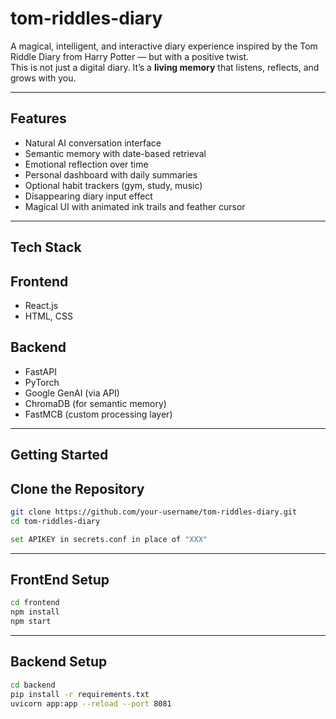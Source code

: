 # tom-riddles-diary

A magical, intelligent, and interactive diary experience inspired by the Tom Riddle Diary from Harry Potter — but with a positive twist.  
This is not just a digital diary. It’s a **living memory** that listens, reflects, and grows with you.

---

## Features

- Natural AI conversation interface
- Semantic memory with date-based retrieval
- Emotional reflection over time
- Personal dashboard with daily summaries
- Optional habit trackers (gym, study, music)
- Disappearing diary input effect
- Magical UI with animated ink trails and feather cursor

---

## Tech Stack

## Frontend
- React.js
- HTML, CSS

## Backend
- FastAPI
- PyTorch
- Google GenAI (via API)
- ChromaDB (for semantic memory)
- FastMCB (custom processing layer)

---

## Getting Started

## Clone the Repository
```bash
git clone https://github.com/your-username/tom-riddles-diary.git
cd tom-riddles-diary
```

```bash
set APIKEY in secrets.conf in place of "XXX"
```
---

## FrontEnd Setup
```bash
cd frontend
npm install
npm start
```
---

## Backend Setup
```bash
cd backend
pip install -r requirements.txt
uvicorn app:app --reload --port 8081

